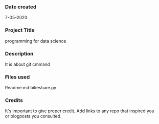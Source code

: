 ### Date created
7-05-2020

### Project Title
programming for data science 

### Description
It is about git cmmand

### Files used
Readme.md
bikeshare.py

### Credits
It's important to give proper credit. Add links to any repo that inspired you or blogposts you consulted.

